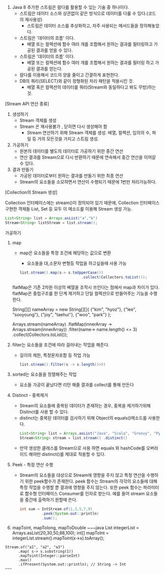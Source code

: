 
1. Java 8 추가한 스트림은 람다를 활용할 수 있는 기술 중 하나이다.
    - 스트림은 데이터 소스와 상관없이 같은 방식으로 데이터를 다룰 수 있다.(코드의 재사용성)
        - 스트림은 데이터 소스를 추상화하고, 자주 사용되는 메서드들을 정의해놓았다.
    - 스트림은 '데이터의 흐름' 이다.
        - 배열 또는 컬렉션에 함수 여러 개를 조합해서 원하는 결과를 필터링하고 가공된 결과를 얻을 수 있다.
    - 스트림은 '데이터의 흐름' 이다.
        - 배열 또는 컬렉션에 함수 여러 개를 조합해서 원하는 결과를 필터링 하고 가공된 결과를 얻는다.
    - 람다를 이용해서 코드의 양을 줄이고 간결하게 표현한다.
    - DB의 쿼리(SELECT)와 같이 정형화된 처리 패턴을 적용시킨 것.
        - 배열 혹은 컬렉션의 데이터를 쿼리(Stream와 동일하다고 봐도 무방)하는 것.
        

[Stream API 연산 종류]

1. 생성하기
    - Stream 객체를 생성
    - Stream 은 재사용불가 , 닫히면 다시 생성해야 함
        - Stream 연산하기 위해 Stream 객체를 생성. 배열, 컬렉션, 임의의 수, 파일 등 거의 모든것을 가지고 스트림 생성.
2. 가공하기
    - 원본의 데이터를 별도의 데이터로 가공하기 위한 중간 연산
    - 연산 결과를 Stream으로 다시 반환하기 때문에 연속해서 중간 연산을 이어갈 수 있다.
3. 결과 만들기
    - 가공된 데이터로부터 원하는 결과를 만들기 위한 최종 연산
    - Stream의 요소들을 소모하면서 연산이 수행되기 때문에 1번만 처리가능하다.

[Collection의 Stream 생성]

Collection 인터페이스에는 stream()이 정의되어 있기 때문에, Collection 인터페이스 구현한 객체들 List, Set 등 모두 이 메소드를 이용해 Stream 생성 가능.

~~~java
List<String> list = Arrays.asList("a","b")
Stream<String> listStream = list.stream();
~~~

가공하기

1. map
    - map은 요소들을 특정 조건에 해당하는 값으로 변환
        - 요소들을 대,소문자 변형등 작업을 하고싶을때 사용 가능
        
        ~~~java
        list.stream().map(s-> s.toUpperCase())
        							.collect(Collectors.toList());
        ~~~
   flatMap은 기존 2차원 이상의 배열을 조작시 쓰인다는 점에서 map과 차이가 있다.
   flatMap은 중첩구조를 한 단계 제거하고 단일 컬렉션으로 만들어주는 기능을 수행한다.
   
   String[][] nameArray = new String[][]{
                {"kim", "hyoz"}, {"lee", "sooyoung"},
                {"joy", "taehui"}, {"woo", "park"}
   };
   
   Arrays.stream(nameArray)
          .flatMap(innerArray -> Arrays.stream(innerArray))
          .filter(name-> name.length() <= 3)
          .collect(Collectors.toList());
        
2. filter는 요소들을 조건에 따라 걸러내는 작업을 해준다.
    - 길이의 제한, 특정문자포함 등 작업 가능
        
        ~~~java
        list.stream().filter(s -> s.length()>5)
        ~~~
        
3. sorted는 요소들을 정렬해주는 작업
    - 요소들 가공이 끝났다면 리턴 해줄 결과를 collect를 통해 만든다
    
4. Distinct - 중복제거
    - Stream의 요소들에 중복된 데이터가 존재하는 경우, 중복을 제거하기위해 Distinct를 사용 할 수 있다.
    - distinct는 중복된 데이터를 검사하기 위해 Object의 equals()메소드를 사용한다.
      ~~~java
      List<String> list = Arrays.asList("Java", "Scala", "Groovy", "Python", "Go", "Swift", "Java"); 
      Stream<String> stream = list.stream() .distinct()
      ~~~
    - 만약 생성한 클래스를 Stream으로 사용 하면 equals 와 hashCode를 오버라이드 해야만 distinct()를 제대로 적용할 수 있다.
 
 
 5. Peek - 특정 연산 수행
    - Stream의 요소들을 대상으로 Stream에 영향을 주지 않고 특정 연산을 수행하기 위한 peek함수가 존재한다. peek 함수는 Stream의 각각의
      요소들에 대해 특정 작업을 수행할 뿐 결과에 영향을 주지 않는다.
      또한 peek 함수는 파라미터로 함수형 인터페이스 Consumer를 인자로 받는다. 예를 들어 stream 요소들을 중간에 출력하기 원할때 쓴다.
      ~~~java
      int sum = IntStream.of(1,3,5,7,9)
                .peek(System.out::println)
                .sum();
      ~~~
  
  6. mapToint, mapTolong, mapToDouble
    ~~~java
    List<Integer> integerList = Arrays.asList(20,30,50,88,100);
    int[] mapToInt = integerList.stream().mapToint(x->x).toArray();
    
    Stream.of("a1", "a2", "a3")
          .map( s-> s.substring(1))
          .mapToint(Integer::parseInt)
          .max()
          .ifPresent(System.out::println); // String -> Int
    ~~~
